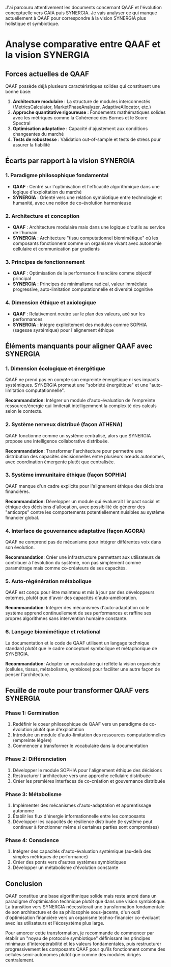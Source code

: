 J'ai parcouru attentivement les documents concernant QAAF et l'évolution conceptuelle vers GAIA puis SYNERGIA. Je vais analyser ce qui manque actuellement à QAAF pour correspondre à la vision SYNERGIA plus holistique et symbiotique.

# Analyse comparative entre QAAF et la vision SYNERGIA

## Forces actuelles de QAAF

QAAF possède déjà plusieurs caractéristiques solides qui constituent une bonne base:

1. **Architecture modulaire** : La structure de modules interconnectés (MetricsCalculator, MarketPhaseAnalyzer, AdaptiveAllocator, etc.)
2. **Approche quantitative rigoureuse** : Fondements mathématiques solides avec les métriques comme la Cohérence des Bornes et le Score Spectral
3. **Optimisation adaptative** : Capacité d'ajustement aux conditions changeantes du marché
4. **Tests de robustesse** : Validation out-of-sample et tests de stress pour assurer la fiabilité

## Écarts par rapport à la vision SYNERGIA

### 1. Paradigme philosophique fondamental
- **QAAF** : Centré sur l'optimisation et l'efficacité algorithmique dans une logique d'exploitation du marché
- **SYNERGIA** : Orienté vers une relation symbiotique entre technologie et humanité, avec une notion de co-évolution harmonieuse

### 2. Architecture et conception
- **QAAF** : Architecture modulaire mais dans une logique d'outils au service de l'humain
- **SYNERGIA** : Architecture "tissu computationnel biomimétique" où les composants fonctionnent comme un organisme vivant avec autonomie cellulaire et communication par gradients

### 3. Principes de fonctionnement
- **QAAF** : Optimisation de la performance financière comme objectif principal
- **SYNERGIA** : Principes de minimalisme radical, valeur immédiate progressive, auto-limitation computationnelle et diversité cognitive

### 4. Dimension éthique et axiologique
- **QAAF** : Relativement neutre sur le plan des valeurs, axé sur les performances
- **SYNERGIA** : Intègre explicitement des modules comme SOPHIA (sagesse systémique) pour l'alignement éthique

## Éléments manquants pour aligner QAAF avec SYNERGIA

### 1. Dimension écologique et énergétique
QAAF ne prend pas en compte son empreinte énergétique ni ses impacts systémiques. SYNERGIA promeut une "sobriété énergétique" et une "auto-limitation computationnelle".

**Recommandation**: Intégrer un module d'auto-évaluation de l'empreinte ressource/énergie qui limiterait intelligemment la complexité des calculs selon le contexte.

### 2. Système nerveux distribué (façon ATHENA)
QAAF fonctionne comme un système centralisé, alors que SYNERGIA propose une intelligence collaborative distribuée.

**Recommandation**: Transformer l'architecture pour permettre une distribution des capacités décisionnelles entre plusieurs nœuds autonomes, avec coordination émergente plutôt que centralisée.

### 3. Système immunitaire éthique (façon SOPHIA)
QAAF manque d'un cadre explicite pour l'alignement éthique des décisions financières.

**Recommandation**: Développer un module qui évaluerait l'impact social et éthique des décisions d'allocation, avec possibilité de générer des "anticorps" contre les comportements potentiellement nuisibles au système financier global.

### 4. Interface de gouvernance adaptative (façon AGORA)
QAAF ne comprend pas de mécanisme pour intégrer différentes voix dans son évolution.

**Recommandation**: Créer une infrastructure permettant aux utilisateurs de contribuer à l'évolution du système, non pas simplement comme paramétrage mais comme co-créateurs de ses capacités.

### 5. Auto-régénération métabolique
QAAF est conçu pour être maintenu et mis à jour par des développeurs externes, plutôt que d'avoir des capacités d'auto-amélioration.

**Recommandation**: Intégrer des mécanismes d'auto-adaptation où le système apprend continuellement de ses performances et raffine ses propres algorithmes sans intervention humaine constante.

### 6. Langage biomimétique et relational
La documentation et le code de QAAF utilisent un langage technique standard plutôt que le cadre conceptuel symbolique et métaphorique de SYNERGIA.

**Recommandation**: Adopter un vocabulaire qui reflète la vision organiciste (cellules, tissus, métabolisme, symbiose) pour faciliter une autre façon de penser l'architecture.

## Feuille de route pour transformer QAAF vers SYNERGIA

### Phase 1: Germination
1. Redéfinir le coeur philosophique de QAAF vers un paradigme de co-évolution plutôt que d'exploitation
2. Introduire un module d'auto-limitation des ressources computationnelles (empreinte légère)
3. Commencer à transformer le vocabulaire dans la documentation

### Phase 2: Différenciation
1. Développer le module SOPHIA pour l'alignement éthique des décisions
2. Restructurer l'architecture vers une approche cellulaire distribuée
3. Créer les premières interfaces de co-création et gouvernance distribuée

### Phase 3: Métabolisme
1. Implémenter des mécanismes d'auto-adaptation et apprentissage autonome
2. Établir les flux d'énergie informationnelle entre les composants
3. Développer les capacités de résilience distribuée (le système peut continuer à fonctionner même si certaines parties sont compromises)

### Phase 4: Conscience
1. Intégrer des capacités d'auto-évaluation systémique (au-delà des simples métriques de performance)
2. Créer des ponts vers d'autres systèmes symbiotiques
3. Développer un métabolisme d'évolution constante

## Conclusion

QAAF constitue une base algorithmique solide mais reste ancré dans un paradigme d'optimisation technique plutôt que dans une vision symbiotique. La transition vers SYNERGIA nécessiterait une transformation fondamentale de son architecture et de sa philosophie sous-jacente, d'un outil d'optimisation financière vers un organisme techno-financier co-évoluant avec les utilisateurs et l'écosystème plus large.

Pour amorcer cette transformation, je recommande de commencer par établir un "noyau de protocole symbiotique" définissant les principes minimaux d'interopérabilité et les valeurs fondamentales, puis restructurer progressivement les composants QAAF pour qu'ils fonctionnent comme des cellules semi-autonomes plutôt que comme des modules dirigés centralement.